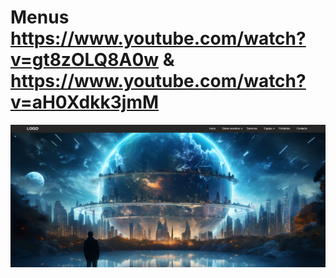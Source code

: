 # Menus https://www.youtube.com/watch?v=gt8zOLQ8A0w & https://www.youtube.com/watch?v=aH0Xdkk3jmM
<p align="center">
  <img src="preview.png" alt="preview del proyecto"  width="1600">
</p>